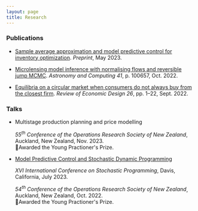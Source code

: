 ```yaml
---
layout: page
title: Research
---
```


### Publications

* [Sample average approximation and model predictive control for inventory optimization](https://optimization-online.org/2023/05/sample-average-approximation-and-model-predictive-control-for-inventory-optimization/). <em>Preprint</em>, May 2023.

* [Microlensing model inference with normalising flows and reversible jump MCMC](https://doi.org/10.1016/j.ascom.2022.100657). <em>Astronomy and Computing 41</em>, p. 100657, Oct. 2022.

* [Equilibria on a circular market when consumers do not always buy from the closest firm](https://doi.org/10.1007/s10058-022-00290-x). <em>Review of Economic Design 26</em>, pp. 1–22, Sept. 2022.

### Talks

* Multistage production planning and price modelling

  <em>55<sup>th</sup> Conference of the Operations Research Society of New Zealand</em>, Auckland, New Zealand, Nov. 2023.<br>:medal_sports:Awarded the Young Practioner's Prize.

* [Model Predictive Control and Stochastic Dynamic Programming](assets/2023-ICSP-Davis-slides.pdf)

  <em>XVI International Conference on Stochastic Programming</em>, Davis, California, July 2023.

  <em>54<sup>th</sup> Conference of the Operations Research Society of New Zealand</em>, Auckland, New Zealand, Oct. 2022.<br>:medal_sports:Awarded the Young Practioner's Prize.
  
